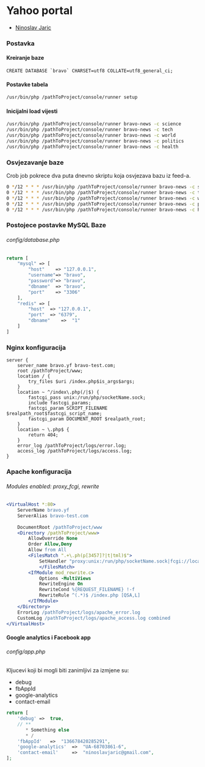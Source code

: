 # Yahoo portal #

* [Ninoslav Jaric](http://www.jaric.online/)

### Postavka ###
#### Kreiranje baze ####
```mysql
CREATE DATABASE `bravo` CHARSET=utf8 COLLATE=utf8_general_ci;
```
#### Postavke tabela ####
```bash
/usr/bin/php /pathToProject/console/runner setup
```
#### Inicijalni load vijesti ####
```bash
/usr/bin/php /pathToProject/console/runner bravo-news -c science
/usr/bin/php /pathToProject/console/runner bravo-news -c tech
/usr/bin/php /pathToProject/console/runner bravo-news -c world
/usr/bin/php /pathToProject/console/runner bravo-news -c politics
/usr/bin/php /pathToProject/console/runner bravo-news -c health
```

### Osvjezavanje baze ###

Crob job pokrece dva puta dnevno skriptu koja osvjezava bazu iz feed-a.

```bash
0 */12 * * * /usr/bin/php /pathToProject/console/runner bravo-news -c science
0 */12 * * * /usr/bin/php /pathToProject/console/runner bravo-news -c tech
0 */12 * * * /usr/bin/php /pathToProject/console/runner bravo-news -c world
0 */12 * * * /usr/bin/php /pathToProject/console/runner bravo-news -c politics
0 */12 * * * /usr/bin/php /pathToProject/console/runner bravo-news -c health

```

### Postojece postavke MySQL Baze ###

###### config/database.php
```php
return [
    "mysql" => [
        "host"    => "127.0.0.1",
        "username"=> "bravo",
        "password"=> "bravo",
        "dbname"  => "bravo",
        "port"    => "3306"
    ],
    "redis" => [
        "host"  => "127.0.0.1",
        "port"  => "6379",
        "dbname"    =>  "1"
    ]
]
```

### Nginx konfiguracija ###
```nginx
server {
	server_name bravo.yf bravo-test.com;
	root /pathToProject/www;
	location / {
		try_files $uri /index.php$is_args$args;
	}
	location ~ ^/index\.php(/|$) {
		fastcgi_pass unix:/run/php/socketName.sock;
		include fastcgi_params;
		fastcgi_param SCRIPT_FILENAME $realpath_root$fastcgi_script_name;
		fastcgi_param DOCUMENT_ROOT $realpath_root;
	}
	location ~ \.php$ {
		return 404;
	}
	error_log /pathToProject/logs/error.log;
	access_log /pathToProject/logs/access.log;
}
```
### Apache konfiguracija ###
###### Modules enabled: proxy_fcgi, rewrite
```apache
<VirtualHost *:80>
	ServerName bravo.yf 
	ServerAlias bravo-test.com
	
	DocumentRoot /pathToProject/www
	<Directory /pathToProject/www>
		AllowOverride None
		Order Allow,Deny
		Allow from All
		<FilesMatch ".+\.ph(p[3457]?|t|tml)$">
			SetHandler "proxy:unix:/run/php/socketName.sock|fcgi://localhost"
	        </FilesMatch>
		<IfModule mod_rewrite.c>
			Options -MultiViews
			RewriteEngine On
			RewriteCond %{REQUEST_FILENAME} !-f
			RewriteRule ^(.*)$ /index.php [QSA,L]
		</IfModule>
	</Directory>
	ErrorLog /pathToProject/logs/apache_error.log
	CustomLog /pathToProject/logs/apache_access.log combined
</VirtualHost>
```

#### Google analytics i Facebook app ####
###### config/app.php
Kljucevi koji bi mogli biti zanimljivi za izmjene su:

- debug
- fbAppId   
- google-analytics
- contact-email

```php
return [
    'debug' =>  true,
    // **
       * Something else
       * /
    'fbAppId'   =>  "136678420285291",
    'google-analytics'  =>  "UA-68703861-6",
    'contact-email'     =>  "ninoslavjaric@gmail.com",
];
```